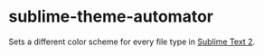 sublime-theme-automator
=======================

Sets a different color scheme for every file type in [Sublime Text 2](http://www.sublimetext.com/2‎).
